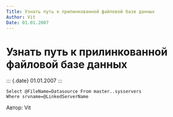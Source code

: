 ```yaml
---
Title: Узнать путь к прилинкованной файловой базе данных
Author: Vit
Date: 01.01.2007
---
```



Узнать путь к прилинкованной файловой базе данных
=================================================

::: {.date}
01.01.2007
:::

    Select @FileName=Datasource From master..sysservers
    Where srvname=@LinkedServerName

Автор: Vit

